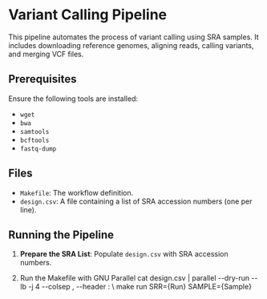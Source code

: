 # Variant Calling Pipeline

This pipeline automates the process of variant calling using SRA samples. It includes downloading reference genomes, aligning reads, calling variants, and merging VCF files.

## Prerequisites
Ensure the following tools are installed:
- `wget`
- `bwa`
- `samtools`
- `bcftools`
- `fastq-dump`

## Files
- `Makefile`: The workflow definition.
- `design.csv`: A file containing a list of SRA accession numbers (one per line).

## Running the Pipeline
1. **Prepare the SRA List**:
   Populate `design.csv` with SRA accession numbers.

2. Run the Makefile with GNU Parallel
cat design.csv | parallel --dry-run --lb -j 4 --colsep , --header : \ 
make run SRR={Run} SAMPLE={Sample}

